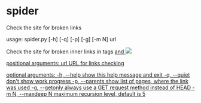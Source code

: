 # spider
Check the site for broken links

usage: spider.py [-h] [-q] [-p] [-g] [-m N] url

Check the site for broken inner links in tags <a href=...> and <img src=...>

positional arguments:
  url                URL for links checking

optional arguments:
  -h, --help         show this help message and exit
  -q, --quiet        don't show work progress
  -p, --parents      show list of pages, where the link was used
  -g, --getonly      always use a GET request method instead of HEAD
  -m N, --maxdeep N  maximum recursion level, default is 5

